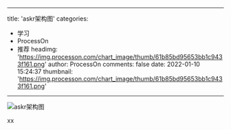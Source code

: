 
---
title: 'askr架构图'
categories: 
 - 学习
 - ProcessOn
 - 推荐
headimg: 'https://img.processon.com/chart_image/thumb/61b85bd95653bb1c9433f161.png'
author: ProcessOn
comments: false
date: 2022-01-10 15:24:37
thumbnail: 'https://img.processon.com/chart_image/thumb/61b85bd95653bb1c9433f161.png'
---

<div>   
<img class="thumb" alt="askr架构图" src="https://img.processon.com/chart_image/thumb/61b85bd95653bb1c9433f161.png" referrerpolicy="no-referrer">
<p>xx</p>  
</div>
            